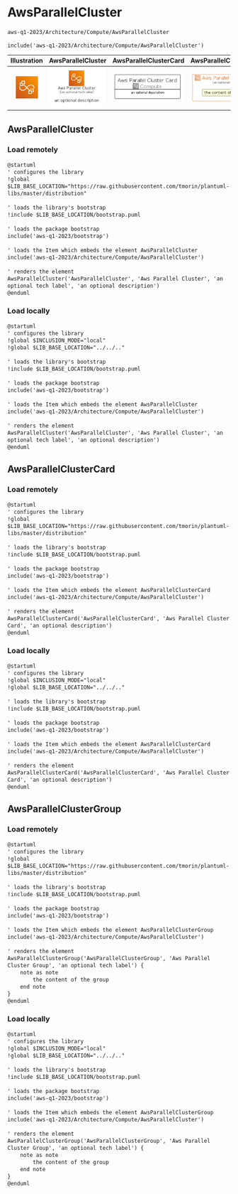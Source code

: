 # AwsParallelCluster


```text
aws-q1-2023/Architecture/Compute/AwsParallelCluster
```

```text
include('aws-q1-2023/Architecture/Compute/AwsParallelCluster')
```



| Illustration | AwsParallelCluster | AwsParallelClusterCard | AwsParallelClusterGroup |
| :---: | :---: | :---: | :---: |
| ![illustration for Illustration](../../../aws-q1-2023/Architecture/Compute/AwsParallelCluster.png) | ![illustration for AwsParallelCluster](../../../aws-q1-2023/Architecture/Compute/AwsParallelCluster.Local.png) | ![illustration for AwsParallelClusterCard](../../../aws-q1-2023/Architecture/Compute/AwsParallelClusterCard.Local.png) | ![illustration for AwsParallelClusterGroup](../../../aws-q1-2023/Architecture/Compute/AwsParallelClusterGroup.Local.png) |




## AwsParallelCluster

### Load remotely
```plantuml
@startuml
' configures the library
!global $LIB_BASE_LOCATION="https://raw.githubusercontent.com/tmorin/plantuml-libs/master/distribution"

' loads the library's bootstrap
!include $LIB_BASE_LOCATION/bootstrap.puml

' loads the package bootstrap
include('aws-q1-2023/bootstrap')

' loads the Item which embeds the element AwsParallelCluster
include('aws-q1-2023/Architecture/Compute/AwsParallelCluster')

' renders the element
AwsParallelCluster('AwsParallelCluster', 'Aws Parallel Cluster', 'an optional tech label', 'an optional description')
@enduml
```

### Load locally
```plantuml
@startuml
' configures the library
!global $INCLUSION_MODE="local"
!global $LIB_BASE_LOCATION="../../.."

' loads the library's bootstrap
!include $LIB_BASE_LOCATION/bootstrap.puml

' loads the package bootstrap
include('aws-q1-2023/bootstrap')

' loads the Item which embeds the element AwsParallelCluster
include('aws-q1-2023/Architecture/Compute/AwsParallelCluster')

' renders the element
AwsParallelCluster('AwsParallelCluster', 'Aws Parallel Cluster', 'an optional tech label', 'an optional description')
@enduml
```

## AwsParallelClusterCard

### Load remotely
```plantuml
@startuml
' configures the library
!global $LIB_BASE_LOCATION="https://raw.githubusercontent.com/tmorin/plantuml-libs/master/distribution"

' loads the library's bootstrap
!include $LIB_BASE_LOCATION/bootstrap.puml

' loads the package bootstrap
include('aws-q1-2023/bootstrap')

' loads the Item which embeds the element AwsParallelClusterCard
include('aws-q1-2023/Architecture/Compute/AwsParallelCluster')

' renders the element
AwsParallelClusterCard('AwsParallelClusterCard', 'Aws Parallel Cluster Card', 'an optional description')
@enduml
```

### Load locally
```plantuml
@startuml
' configures the library
!global $INCLUSION_MODE="local"
!global $LIB_BASE_LOCATION="../../.."

' loads the library's bootstrap
!include $LIB_BASE_LOCATION/bootstrap.puml

' loads the package bootstrap
include('aws-q1-2023/bootstrap')

' loads the Item which embeds the element AwsParallelClusterCard
include('aws-q1-2023/Architecture/Compute/AwsParallelCluster')

' renders the element
AwsParallelClusterCard('AwsParallelClusterCard', 'Aws Parallel Cluster Card', 'an optional description')
@enduml
```

## AwsParallelClusterGroup

### Load remotely
```plantuml
@startuml
' configures the library
!global $LIB_BASE_LOCATION="https://raw.githubusercontent.com/tmorin/plantuml-libs/master/distribution"

' loads the library's bootstrap
!include $LIB_BASE_LOCATION/bootstrap.puml

' loads the package bootstrap
include('aws-q1-2023/bootstrap')

' loads the Item which embeds the element AwsParallelClusterGroup
include('aws-q1-2023/Architecture/Compute/AwsParallelCluster')

' renders the element
AwsParallelClusterGroup('AwsParallelClusterGroup', 'Aws Parallel Cluster Group', 'an optional tech label') {
    note as note
        the content of the group
    end note
}
@enduml
```

### Load locally
```plantuml
@startuml
' configures the library
!global $INCLUSION_MODE="local"
!global $LIB_BASE_LOCATION="../../.."

' loads the library's bootstrap
!include $LIB_BASE_LOCATION/bootstrap.puml

' loads the package bootstrap
include('aws-q1-2023/bootstrap')

' loads the Item which embeds the element AwsParallelClusterGroup
include('aws-q1-2023/Architecture/Compute/AwsParallelCluster')

' renders the element
AwsParallelClusterGroup('AwsParallelClusterGroup', 'Aws Parallel Cluster Group', 'an optional tech label') {
    note as note
        the content of the group
    end note
}
@enduml
```

